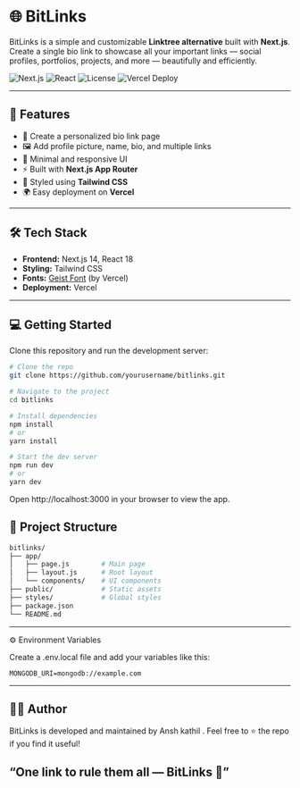 # 🌐 BitLinks

BitLinks is a simple and customizable **Linktree alternative** built with **Next.js**.  
Create a single bio link to showcase all your important links — social profiles, portfolios, projects, and more — beautifully and efficiently.

![Next.js](https://img.shields.io/badge/Next.js-14-black?logo=nextdotjs)
![React](https://img.shields.io/badge/React-18-blue?logo=react)
![License](https://img.shields.io/badge/license-MIT-green)
![Vercel Deploy](https://img.shields.io/badge/deploy-Vercel-black?logo=vercel)

---

## 🚀 Features

- 🔗 Create a personalized bio link page  
- 🖼️ Add profile picture, name, bio, and multiple links  
- 🎨 Minimal and responsive UI  
- ⚡ Built with **Next.js App Router**  
- 💅 Styled using **Tailwind CSS**  
- 🌍 Easy deployment on **Vercel**

---

## 🛠️ Tech Stack

- **Frontend:** Next.js 14, React 18  
- **Styling:** Tailwind CSS  
- **Fonts:** [Geist Font](https://vercel.com/font) (by Vercel)  
- **Deployment:** Vercel  

---

## 💻 Getting Started

Clone this repository and run the development server:

```bash
# Clone the repo
git clone https://github.com/yourusername/bitlinks.git

# Navigate to the project
cd bitlinks

# Install dependencies
npm install
# or
yarn install

# Start the dev server
npm run dev
# or
yarn dev
```
Open http://localhost:3000 in your browser to view the app.
## 🧩 Project Structure

```bash
bitlinks/
├── app/
│   ├── page.js        # Main page
│   ├── layout.js      # Root layout
│   └── components/    # UI components
├── public/            # Static assets
├── styles/            # Global styles
├── package.json
└── README.md
```
---

⚙️ Environment Variables 

Create a .env.local file and add your variables like this:
```
MONGODB_URI=mongodb://example.com
```
---

## 🧑‍💻 Author

BitLinks is developed and maintained by Ansh kathil
.
Feel free to ⭐ the repo if you find it useful!

“One link to rule them all — BitLinks 💫”
---


